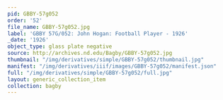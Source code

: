 ```yaml
---
pid: GBBY-57g052
order: '52'
file_name: GBBY-57g052.jpg
label: 'GBBY 57G/052: John Hogan: Football Player - 1926'
_date: '1926'
object_type: glass plate negative
source: http://archives.nd.edu/Bagby/GBBY-57g052.jpg
thumbnail: "/img/derivatives/simple/GBBY-57g052/thumbnail.jpg"
manifest: "/img/derivatives/iiif/images/GBBY-57g052/manifest.json"
full: "/img/derivatives/simple/GBBY-57g052/full.jpg"
layout: generic_collection_item
collection: bagby
---
```

